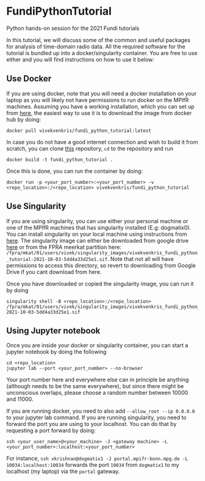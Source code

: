 # FundiPythonTutorial
Python hands-on session for the 2021 Fundi tutorials

In this tutorial, we will discuss some of the common and useful packages for analysis of time-domain radio data. All the required software for the tutorial is bundled up into a docker/singularity container. You are free to use either and you will find instructions on how to use it below:

## Use Docker

If you are using docker, note that you will need a docker installation on your laptop as you will likely not have permissions to run docker on the MPIfR machines. Assuming you have a working installation, which you can set up from [here](https://docs.docker.com/get-docker/), the easiest way to use it is to download the image from docker hub by doing:

```
docker pull vivekvenkris/fundi_python_tutorial:latest
```

In case you do not have a good internet connection and wish to build it from scratch, you can clone [this](https://github.com/vivekvenkris/pulsar_folder) repository, `cd` to the repository  and run

```
docker build -t fundi_python_tutorial .
```

Once this is done, you can run the container by doing:

```
docker run -p <your_port_number>:<your_port_number> -v <repo_location>:/<repo_location> vivekvenkris/fundi_python_tutorial
```


## Use Singularity

If you are using singularity, you can use either your personal machine or one of the MPIfR machines that has singularity installed (E.g: dogmatix0). You can install singularity on your local machine using instructions from [here](https://sylabs.io/guides/3.0/user-guide/installation.html). The singularity image can either be downloaded from google drive [here](https://drive.google.com/drive/folders/1ASX0Qhl7V39wlefxK_FGmo7luV648Chc?usp=sharing) or from the FPRA meerkat partition here: `/fpra/mkat/01/users/vivek/singularity_images/vivekvenkris_fundi_python_tutorial-2021-10-03-5dd4a33d25e1.sif`. Note that not all will have permissions to access this directory, so revert to downloading from Google Drive if you cant download from here. 

Once you have downloaded or copied the singularity image, you can run it by doing 
```
singularity shell -B <repo_location>:/<repo_location> /fpra/mkat/01/users/vivek/singularity_images/vivekvenkris_fundi_python_tutorial-2021-10-03-5dd4a33d25e1.sif
```
## Using Jupyter notebook

Once you are inside your docker or singularity container, you can start a jupyter notebook by doing the following

```
cd <repo_location>
jupyter lab --port <your_port_number> --no-browser 
```

Your port number here and everywhere else can in principle be anything (although needs to be the same everywhere), but since there might be unconscious overlaps, please choose a random number between 10000 and 11000.

If you are running docker, you need to also add `--allow_root --ip 0.0.0.0` to your jupyter lab command. 
If you are running singularity, you need to forward the port you are using to your localhost. You can do that by requesting a port forward by doing:
```
ssh <your_user_name>@<your_machine> -J <gateway machine> -L <your_port_number>:localhost:<your_port_number>
```
For instance, `ssh vkrishnan@dogmatix1 -J portal.mpifr-bonn.mpg.de -L 10034:localhost:10034` forwards the port `10034` from `dogmatix1` to my localhost (my laptop) via the `portal` gateway. 
